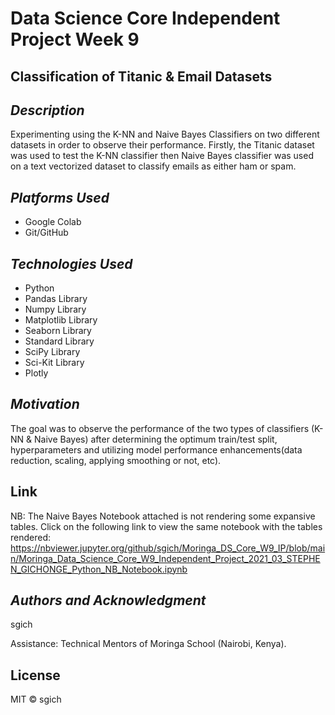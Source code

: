 # Data Science Core Independent Project Week 9

## __Classification of Titanic & Email Datasets__ ##


## _Description_ ##

Experimenting using the K-NN and Naive Bayes Classifiers on two different datasets in order to observe their performance. Firstly, the Titanic dataset was used to test the K-NN classifier then Naive Bayes classifier was used on a text vectorized dataset to classify emails as either ham or spam.


## _Platforms Used_ ##
* Google Colab
* Git/GitHub


## _Technologies Used_ ##
* Python
* Pandas Library
* Numpy Library
* Matplotlib Library
* Seaborn Library
* Standard Library
* SciPy Library
* Sci-Kit Library
* Plotly

## _Motivation_ ##
The goal was to observe the performance of the two types of classifiers (K-NN & Naive Bayes) after determining the optimum train/test split, hyperparameters and utilizing model performance enhancements(data reduction, scaling, applying smoothing or not, etc).


## Link ##
NB: The Naive Bayes Notebook attached is not rendering some expansive tables. 
Click on the following link to view the same notebook with the tables rendered: https://nbviewer.jupyter.org/github/sgich/Moringa_DS_Core_W9_IP/blob/main/Moringa_Data_Science_Core_W9_Independent_Project_2021_03_STEPHEN_GICHONGE_Python_NB_Notebook.ipynb


## _Authors and Acknowledgment_ ##
sgich

Assistance: Technical Mentors of Moringa School (Nairobi, Kenya).

## License
MIT © sgich
